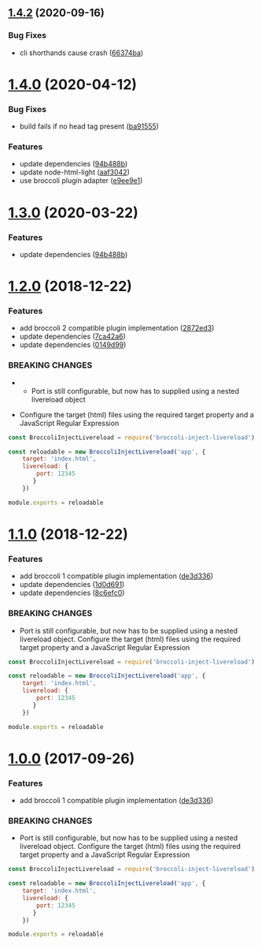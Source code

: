 <a name="1.4.2"></a>
## [1.4.2](https://github.com/stfsy/broccoli-inject-livereload/compare/v1.4.0...v1.4.2) (2020-09-16)


### Bug Fixes

* cli shorthands cause crash ([66374ba](https://github.com/stfsy/broccoli-inject-livereload/commit/66374ba))




<a name="1.4.0"></a>
# [1.4.0](https://github.com/stfsy/broccoli-inject-livereload/compare/v1.2.0...v1.4.0) (2020-04-12)


### Bug Fixes

* build fails if no head tag present ([ba91555](https://github.com/stfsy/broccoli-inject-livereload/commit/ba91555))


### Features

* update dependencies ([94b488b](https://github.com/stfsy/broccoli-inject-livereload/commit/94b488b))
* update node-html-light ([aaf3042](https://github.com/stfsy/broccoli-inject-livereload/commit/aaf3042))
* use broccoli plugin adapter ([e9ee9e1](https://github.com/stfsy/broccoli-inject-livereload/commit/e9ee9e1))



<a name="1.3.0"></a>
# [1.3.0](https://github.com/stfsy/broccoli-inject-livereload/compare/v1.2.0...v1.3.0) (2020-03-22)


### Features

* update dependencies ([94b488b](https://github.com/stfsy/broccoli-inject-livereload/commit/94b488b))



<a name="1.2.0"></a>
# [1.2.0](https://github.com/stfsy/broccoli-inject-livereload/compare/v1.1.0...v1.2.0) (2018-12-22)


### Features

* add broccoli 2 compatible plugin implementation ([2872ed3](https://github.com/stfsy/broccoli-inject-livereload/commit/2872ed3))
* update dependencies ([7ca42a6](https://github.com/stfsy/broccoli-inject-livereload/commit/7ca42a6))
* update dependencies ([0149d99](https://github.com/stfsy/broccoli-inject-livereload/commit/0149d99))


### BREAKING CHANGES

* - Port is still configurable, but now has to supplied using a nested livereload
 object
- Configure the target (html) files using the required target property and a
JavaScript Regular Expression

```js
const BroccoliInjectLivereload = require('broccoli-inject-livereload')

const reloadable = new BroccoliInjectLivereload('app', {
    target: 'index.html',
    livereload: {
        port: 12345
       }
    })

module.exports = reloadable
```



<a name="1.1.0"></a>
# [1.1.0](https://github.com/stfsy/broccoli-inject-livereload/compare/v0.1.1...v1.1.0) (2018-12-22)


### Features

* add broccoli 1 compatible plugin implementation ([de3d336](https://github.com/stfsy/broccoli-inject-livereload/commit/de3d336))
* update dependencies ([1d0d691](https://github.com/stfsy/broccoli-inject-livereload/commit/1d0d691))
* update dependencies ([8c6efc0](https://github.com/stfsy/broccoli-inject-livereload/commit/8c6efc0))


### BREAKING CHANGES

* Port is still configurable, but now has to be supplied using a nested livereload object.
Configure the target (html) files using the required target property and a
JavaScript Regular Expression

```js
const BroccoliInjectLivereload = require('broccoli-inject-livereload')

const reloadable = new BroccoliInjectLivereload('app', {
    target: 'index.html',
    livereload: {
        port: 12345
       }
    })

module.exports = reloadable
```



<a name="1.0.0"></a>
# [1.0.0](https://github.com/stfsy/broccoli-inject-livereload/compare/v0.1.1...v1.0.0) (2017-09-26)


### Features

* add broccoli 1 compatible plugin implementation ([de3d336](https://github.com/stfsy/broccoli-inject-livereload/commit/de3d336))


### BREAKING CHANGES

* Port is still configurable, but now has to be supplied using a nested livereload object.
Configure the target (html) files using the required target property and a
JavaScript Regular Expression

```js
const BroccoliInjectLivereload = require('broccoli-inject-livereload')

const reloadable = new BroccoliInjectLivereload('app', {
    target: 'index.html',
    livereload: {
        port: 12345
       }
    })

module.exports = reloadable
```



